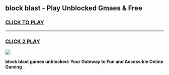 
## block blast - Play Unblocked Gmaes & Free
<h3>
<a href="https://premium.freeplayer.one?title=block_blast&ref=19F">CLICK TO PLAY</a></h3>
<hr>

<h3>
<a href="https://premium.freeplayer.one?title=block_blast&ref=19F">CLICK 2 PLAY</a>
  
</h3>

<a href="https://premium.freeplayer.one?title=block_blast&ref=19F/"><img src="https://clearcache.store/games.png"></a>


**block blast games unblocked: Your Gateway to Fun and Accessible Online Gaming**
